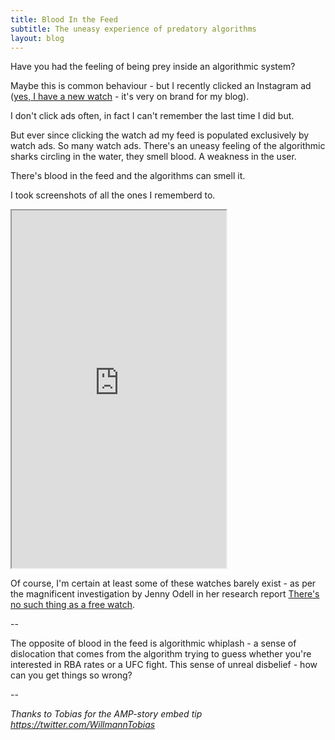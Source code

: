 ```yaml
---
title: Blood In the Feed
subtitle: The uneasy experience of predatory algorithms
layout: blog
---
```


Have you had the feeling of being prey inside an algorithmic system?

Maybe this is common behaviour - but I recently clicked an Instagram ad ([yes, I have a new watch](https://www.skagen.com/en-us/aaren-kulor-neon-green-silicone-41mm-watch-skw6556) - it's very on brand for my blog).

I don't click ads often, in fact I can't remember the last time I did but.

But ever since clicking the watch ad my feed is populated exclusively by watch ads. So many watch ads. There's an uneasy feeling of the algorithmic sharks circling in the water, they smell blood. A weakness in the user.

There's blood in the feed and the algorithms can smell it.

I took screenshots of all the ones I rememberd to.

<p><iframe src="https://tomcritchlow.com/stories/blood-in-the-feed/" width="343px" height="572px"></iframe></p>

Of course, I'm certain at least some of these watches barely exist - as per the magnificent investigation by Jenny Odell in her research report [There's no such thing as a free watch](http://www.jennyodell.com/free-watch.html).

--

The opposite of blood in the feed is algorithmic whiplash - a sense of dislocation that comes from the algorithm trying to guess whether you're interested in RBA rates or a UFC fight. This sense of unreal disbelief - how can you get things so wrong?

--

*Thanks to Tobias for the AMP-story embed tip https://twitter.com/WillmannTobias*